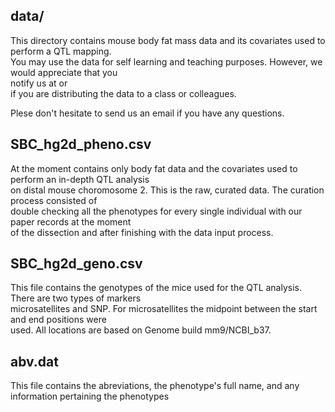 data/
-----
This directory contains mouse body fat mass data and its covariates used to perform a QTL mapping.\
 You may use the data for self learning and teaching purposes. However, we would appreciate that you\
 notify us at <jfmedrano at ucdavis dot edu> or <rodrigo dot gularte at ulg dot ac dot be>\
 if you are distributing the data to a class or colleagues.

Plese don't hesitate to send us an email if you have any questions.

SBC_hg2d_pheno.csv
------------------
At the moment contains only body fat data and the covariates used to perform an in-depth QTL analysis\
 on distal mouse choromosome 2.  This is the raw, curated data. The curation process consisted of\
 double checking all the phenotypes for every single individual with our paper records at the moment\
 of the dissection and after finishing with the data input process.

SBC_hg2d_geno.csv
-----------------
This file contains the genotypes of the mice used for the QTL analysis. There are two types of markers\
 microsatellites and SNP.  For microsatellites the midpoint between the start and end positions were\
 used.  All locations are based on Genome build mm9/NCBI_b37.
 
abv.dat
-------
This file contains the abreviations, the phenotype's full name, and any information pertaining the phenotypes